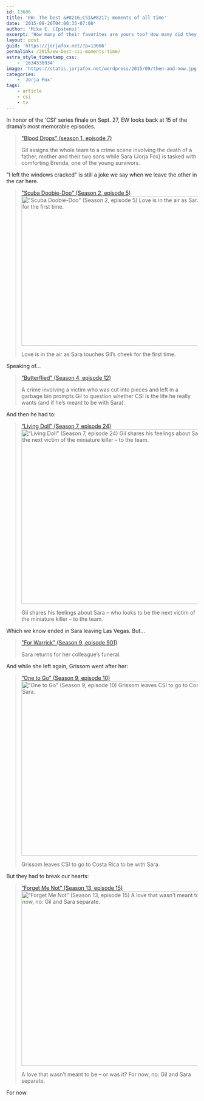 ```yaml
---
id: 13606
title: 'EW: The best &#8216;CSI&#8217; moments of all time'
date: '2015-09-26T04:00:35-07:00'
author: 'Mika E. (Ipstenu)'
excerpt: 'How many of their favorites are yours too? How many did they miss?'
layout: post
guid: 'https://jorjafox.net/?p=13606'
permalink: /2015/ew-best-csi-moments-time/
astra_style_timestamp_css:
    - '1634336934'
image: 'https://static.jorjafox.net/wordpress/2015/09/then-and-now.jpg'
categories:
    - 'Jorja Fox'
tags:
    - article
    - csi
    - tv
---
```


In honor of the 'CSI' series finale on Sept. 27, EW looks back at 15 of the drama’s most memorable episodes.
<blockquote><a href="http://www.ew.com/gallery/csi-best-moments/2316393_blood-drops-season-1-episode-7">"Blood Drops" (season 1, episode 7)</a>

Gil assigns the whole team to a crime scene involving the death of a father, mother and their two sons while Sara (Jorja Fox) is tasked with comforting Brenda, one of the young survivors.</blockquote>
"I left the windows cracked" is still a joke we say when we leave the other in the car here.
<blockquote><a href="http://www.ew.com/gallery/csi-best-moments/2316398_scuba-doobie-doo-season-2-episode-5">"Scuba Doobie-Doo" (Season 2, episode 5)</a>

<img class="aligncenter size-full wp-image-13622" src="//jfo-static.net/wordpress/2015/09/SEASON-TWO-EPISODE-5.jpg" alt="&quot;Scuba Doobie-Doo&quot; (Season 2, episode 5) Love is in the air as Sara touches Gil’s cheek for the first time." width="612" height="393" />

Love is in the air as Sara touches Gil’s cheek for the first time.</blockquote>
Speaking of...
<blockquote><a href="http://www.ew.com/gallery/csi-best-moments/2316363_%E2%80%9Cbutterflied%E2%80%9D-season-4-episode-12">“Butterflied” (Season 4, episode 12)</a>

A crime involving a victim who was cut into pieces and left in a garbage bin prompts Gil to question whether CSI is the life he really wants (and if he’s meant to be with Sara).</blockquote>
And then he had to:
<blockquote><a href="http://www.ew.com/gallery/csi-best-moments/2316403_%E2%80%9Cliving-doll%E2%80%9D-season-7-episode-24">“Living Doll” (Season 7, episode 24)</a>

<img class="aligncenter size-full wp-image-13623" src="//jfo-static.net/wordpress/2015/09/Living-Doll.jpg" alt="“Living Doll” (Season 7, episode 24) Gil shares his feelings about Sara – who looks to be the next victim of the miniature killer – to the team." width="612" height="459" />

Gil shares his feelings about Sara – who looks to be the next victim of the miniature killer – to the team.</blockquote>
Which we know ended in Sara leaving Las Vegas. But...
<blockquote><a href="http://www.ew.com/gallery/csi-best-moments/2316373_warrick%E2%80%9D-season-9-episode-901">"For Warrick” (Season 9, episode 901)</a>

Sara returns for her colleague’s funeral.</blockquote>
And while she left again, Grissom went after her:
<blockquote><a href="http://www.ew.com/gallery/csi-best-moments/2316388_%E2%80%9Cone-go%E2%80%9D-season-9-episode-10">“One to Go” (Season 9, episode 10)</a>

<img class="aligncenter size-full wp-image-13624" src="//jfo-static.net/wordpress/2015/09/One-to-Go.jpg" alt="“One to Go” (Season 9, episode 10) Grissom leaves CSI to go to Costa Rica to be with Sara." width="612" height="459" />

Grissom leaves CSI to go to Costa Rica to be with Sara.</blockquote>
But they had to break our hearts:
<blockquote><a href="http://www.ew.com/gallery/csi-best-moments/2316368_%E2%80%9Cforget-me-not%E2%80%9D-season-13-episode-15">“Forget Me Not” (Season 13, episode 15)</a>

<img class="aligncenter size-full wp-image-13625" src="//jfo-static.net/wordpress/2015/09/Forget-Me-Not.jpg" alt="“Forget Me Not” (Season 13, episode 15) A love that wasn’t meant to be – or was it? For now, no: Gil and Sara separate." width="612" height="459" />

A love that wasn’t meant to be – or was it? For now, no: Gil and Sara separate.</blockquote>
For now.